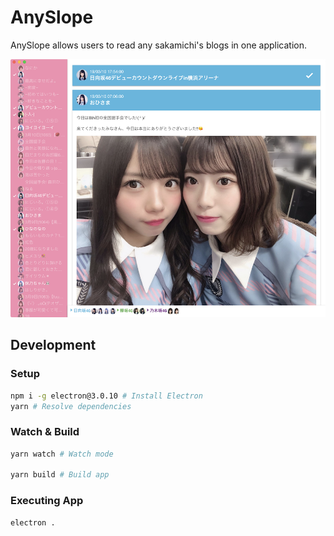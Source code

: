 # AnySlope

AnySlope allows users to read any sakamichi's blogs in one application.

![](./ss.png)

## Development

### Setup

```zsh
npm i -g electron@3.0.10 # Install Electron
yarn # Resolve dependencies
```

### Watch & Build

```zsh
yarn watch # Watch mode

yarn build # Build app
```

### Executing App

```zsh
electron .
```
